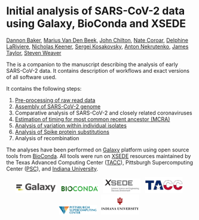 # Initial analysis of SARS-CoV-2 data using Galaxy, BioConda and XSEDE

[Dannon Baker](https://github.com/dannon),
[Marius Van Den Beek](https://github.com/mvdbeek), 
[John Chilton]( https://github.com/jmchilton), 
[Nate Coroar](https://github.com/natefoo), 
[Delphine LaRiviere](https://github.com/Delphine-L), 
[Nicholas Keener](https://github.com/nickeener), 
[Sergei Kosakovsky](https://github.com/spond), 
[Anton Nekrutenko](https://github.com/nekrut), 
[James Taylor](https://github.com/jxtx), 
[Steven Weaver](https://github.com/stevenweaver)

The is a companion to the manuscript describing the analysis of early SARS-CoV-2 data. It contains description of workflows and exact versions of all software used. 

It contains the following steps:

  1. [Pre-processing of raw read data](https://github.com/galaxyproject/SARS-CoV-2/tree/master/PreProcessing)
  2. [Assembly of SARS-CoV-2 genome](https://github.com/galaxyproject/SARS-CoV-2/tree/master/Assembly)
  3. Comparative analysis of SARS-CoV-2 and closely related coronaviruses
  4. [Estimation of timing for most common recent ancestor (MCRA)](https://github.com/galaxyproject/SARS-CoV-2/tree/master/MCRA)
  5. [Analysis of variation within individual isolates](https://github.com/galaxyproject/SARS-CoV-2/tree/master/Variation)
  6. [Analysis of Spike protein substitutions](https://github.com/galaxyproject/SARS-CoV-2/tree/master/Alignment)
  7. Analysis of recombination

  The analyses have been performed on [Galaxy](http://galaxyproject.org) platform using open source tools from [BioConda](https://bioconda.github.io/). All tools were run on [XSEDE](https://www.xsede.org/) resources maintained by the Texas Advanced Computing Center ([TACC](https://www.tacc.utexas.edu/)), Pittsburgh Supercomputing Center ([PSC](https://www.psc.edu/)), and [Indiana University](https://jetstream-cloud.org/).

 <p align="center">
  <a href="https://galaxyproject.org/"><img src="img/galaxy_logo.png" width= "22%" alt="Galaxy Project" /></a> &nbsp; 
  <a href="https://bioconda.org/">    <img src="img/bioconda_logo.png" width="20%" alt="bioconda" /></a> &nbsp; 
  <a href="https://xsede.org/">          <img src="img/xsede_logo.png" width="20%" alt="XSEDE" /></a> &nbsp;
  <a href="https://www.tacc.utexas.edu/"> <img src="img/tacc_logo.png" width="20%" alt="TACC" /></a> &nbsp;
  <a href="https://www.psc.edu/">          <img src="img/psc_logo.jpg" width="20%" alt="PSC" /></a> &nbsp;
  <a href="https://www.iu.edu/">            <img src="img/iu_logo.jpg" width="20%" alt="Indiana Univeristy" /></a> &nbsp;
</p>
